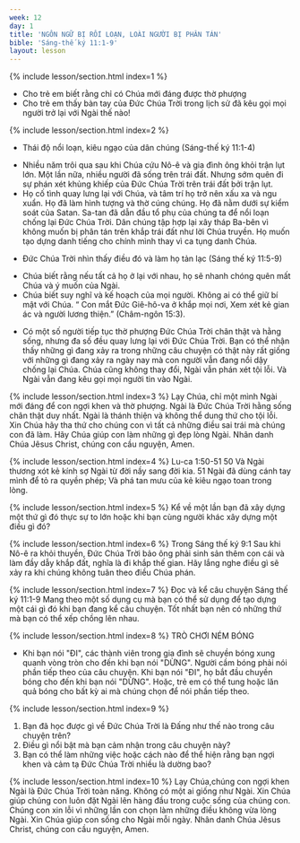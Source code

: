 ```yaml
---
week: 12
day: 1
title: 'NGÔN NGỮ BỊ RỐI LOẠN, LOÀI NGƯỜI BỊ PHÂN TÁN'
bible: 'Sáng-thế ký 11:1-9'
layout: lesson
---
```



{% include lesson/section.html index=1 %}
- Cho trẻ em biết rằng chỉ có Chúa mới đáng được thờ phượng
- Cho trẻ em thấy bàn tay của Đức Chúa Trời trong lịch sử đã kêu gọi mọi người trở lại với Ngài thế nào!


{% include lesson/section.html index=2 %}
* Thái độ nổi loạn, kiêu ngạo của dân chúng (Sáng-thế ký 11:1-4)
- Nhiều năm trôi qua sau khi Chúa cứu Nô-ê và gia đình ông khỏi trận lụt lớn. Một lần nữa, nhiều người đã sống trên trái đất. Nhưng sớm quên đi sự phán xét khủng khiếp của Đức Chúa Trời trên trái đất bởi trận lụt.
- Họ cố tình quay lưng lại với Chúa, và tâm trí họ trở nên xấu xa và ngu xuẩn. Họ đã làm hình tượng và thờ cúng chúng. Họ đã nằm dưới sự kiểm soát của Satan. Sa-tan đã dẫn đầu tổ phụ của chúng ta để nổi loạn chống lại Đức Chúa Trời. Dân chúng tập hợp lại xây tháp Ba-bên vì không muốn bị phân tán trên khắp trái đất như lời Chúa truyền. Họ muốn tạo dựng danh tiếng cho chính mình thay vì ca tụng danh Chúa.
* Đức Chúa Trời nhìn thấy điều đó và làm họ tản lạc (Sáng thế ký 11:5-9)
- Chúa biết rằng nếu tất cả họ ở lại với nhau, họ sẽ nhanh chóng quên mất Chúa và ý muốn của Ngài.
- Chúa biết suy nghĩ và kế hoạch của mọi người. Không ai có thể giữ bí mật với Chúa. “ Con mắt Đức Giê-hô-va ở khắp mọi nơi, Xem xét kẻ gian ác và người lương thiện.” (Châm-ngôn 15:3).
* Có một số người tiếp tục thờ phượng Đức Chúa Trời chân thật và hằng sống, nhưng đa số đều quay lưng lại với Đức Chúa Trời. Bạn có thể nhận thấy những gì đang xảy ra trong những câu chuyện có thật này rất giống với những gì đang xảy ra ngày nay mà con người vẫn đang nổi dậy chống lại Chúa. Chúa cũng không thay đổi, Ngài vẫn phán xét tội lỗi. Và Ngài vẫn đang kêu gọi mọi người tin vào Ngài.


{% include lesson/section.html index=3 %}
Lạy Chúa, chỉ một mình Ngài mới đáng để con ngợi khen và thờ phượng. Ngài là Đức Chúa Trời hằng sống chân thật duy nhất. Ngài là thánh thiện và không thể dung thứ cho tội lỗi. Xin Chúa hãy tha thứ cho chúng con vì tất cả những điều sai trái mà chúng con đã làm. Hãy Chúa giúp con làm những gì đẹp lòng Ngài. Nhân danh Chúa Jêsus Christ, chúng con cầu nguyện, Amen.


{% include lesson/section.html index=4 %}
Lu-ca 1:50-51
 50 Và Ngài thương xót kẻ kính sợ Ngài từ đời nầy sang đời kia. 51 Ngài đã dùng cánh tay mình để tỏ ra quyền phép; Và phá tan mưu của kẻ kiêu ngạo toan trong lòng.


{% include lesson/section.html index=5 %}
Kể về một lần bạn đã xây dựng một thứ gì đó thực sự to lớn hoặc khi bạn cùng người khác xây dựng một điều gì đó?


{% include lesson/section.html index=6 %}
Trong Sáng thế ký 9:1
Sau khi Nô-ê ra khỏi thuyền, Đức Chúa Trời bảo ông phải sinh sản thêm con cái và làm đầy dẫy khắp đất, nghĩa là đi khắp thế gian. Hãy lắng nghe điều gì sẽ xảy ra khi chúng không tuân theo điều Chúa phán.



{% include lesson/section.html index=7 %}
Đọc và kể câu chuyện Sáng thế ký 11:1-9
Mang theo một số dụng cụ mà bạn có thể sử dụng để tạo dựng một cái gì đó khi bạn đang kể câu chuyện. Tốt nhất bạn nên có những thứ mà bạn có thể xếp chồng lên nhau.



{% include lesson/section.html index=8 %}
TRÒ CHƠI NÉM BÓNG
- Khi bạn nói "ĐI", các thành viên trong gia đình sẽ chuyền bóng xung quanh vòng tròn cho đến khi bạn nói "DỪNG". Người cầm bóng phải nói phần tiếp theo của câu chuyện. Khi bạn nói "ĐI", họ bắt đầu chuyền bóng cho đến khi bạn nói "DỪNG". Hoặc, trẻ em có thể tung hoặc lăn quả bóng cho bất kỳ ai mà chúng chọn để nói phần tiếp theo.


{% include lesson/section.html index=9 %}
1. Bạn đã học được gì về Đức Chúa Trời là Đấng như thế nào trong câu chuyện trên?
2. Điều gì nổi bật mà bạn cảm nhận trong câu chuyện này?
3. Bạn có thể làm những việc hoặc cách nào để thể hiện rằng bạn ngợi khen và cảm tạ Đức Chúa Trời nhiều là dường bao?


{% include lesson/section.html index=10 %}
Lạy Chúa,chúng con ngợi khen Ngài là Đức Chúa Trời toàn năng. Không có một ai giống như Ngài. Xin Chúa giúp chúng con luôn đặt Ngài lên hàng đầu trong cuộc sống của chúng con. Chúng con xin lỗi vì những lần con chọn làm những điều không vừa lòng Ngài. Xin Chúa giúp con sống cho Ngài mỗi ngày. Nhân danh Chúa Jêsus Christ, chúng con cầu nguyện, Amen.

